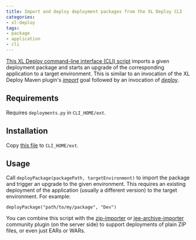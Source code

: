 ```yaml
---
title: Import and deploy deployment packages from the XL Deploy CLI
categories:
- xl-deploy
tags:
- package
- application
- cli
---
```


[This XL Deploy command-line interface (CLI) script](/sample-scripts/import-and-deploy.py) imports a given deployment package and starts an upgrade of the corresponding application to a target environment. This is similar to an invocation of the XL Deploy Maven plugin's [*import*](http://tech.xebialabs.com/deployit-maven-plugin/3.7.1/import-mojo.html) goal followed by an invocation of [*deploy*](http://tech.xebialabs.com/deployit-maven-plugin/3.7.1/deploy-mojo.html).

## Requirements

Requires `deployments.py` in `CLI_HOME/ext`.

## Installation

Copy [this file](/sample-scripts/import-and-deploy.py) to `CLI_HOME/ext`.

## Usage

Call `deployPackage(packagePath, targetEnvironment)` to import the package and trigger an upgrade to the given environment. This requires an existing deployment of the application (usually a different version) to the target environment. For example:

    deployPackage("path/to/my/package", "Dev")

You can combine this script with the [zip-importer](https://github.com/xebialabs/community-plugins/tree/master/deployit-server-plugins/importers/zip-importer) or [jee-archive-importer](https://github.com/xebialabs/community-plugins/tree/master/deployit-server-plugins/importers/jee-archive-importer) community plugin (on the server side) to support deployments of plain ZIP files, or even just EARs or WARs.
